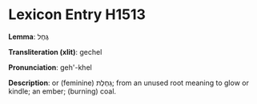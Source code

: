 # Lexicon Entry H1513

**Lemma**: גֶּחֶל

**Transliteration (xlit)**: gechel

**Pronunciation**: geh'-khel

**Description**:
or (feminine) גַּחֶלֶת; from an unused root meaning to glow or kindle; an ember; (burning) coal.
